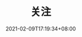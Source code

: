 ---
title: "关注"
date: 2021-02-09T17:19:34+08:00
draft: false
format: page
## &#xe1e2;
themeColor: "#1e88e5"
coverIcon: "wifi_tethering"
coverImage: https://static.acme.top/wp-content/uploads/2019/04/headerbg_links.jpg
## 链接配置文件名称
linksConfig: "follows"
## 禁止评论
comment: false
---